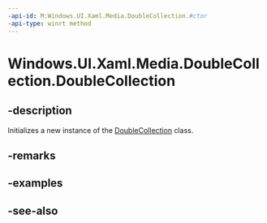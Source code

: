 ```yaml
---
-api-id: M:Windows.UI.Xaml.Media.DoubleCollection.#ctor
-api-type: winrt method
---
```


<!-- Method syntax
public DoubleCollection()
-->

# Windows.UI.Xaml.Media.DoubleCollection.DoubleCollection

## -description
Initializes a new instance of the [DoubleCollection](doublecollection.md) class.


## -remarks

## -examples

## -see-also

